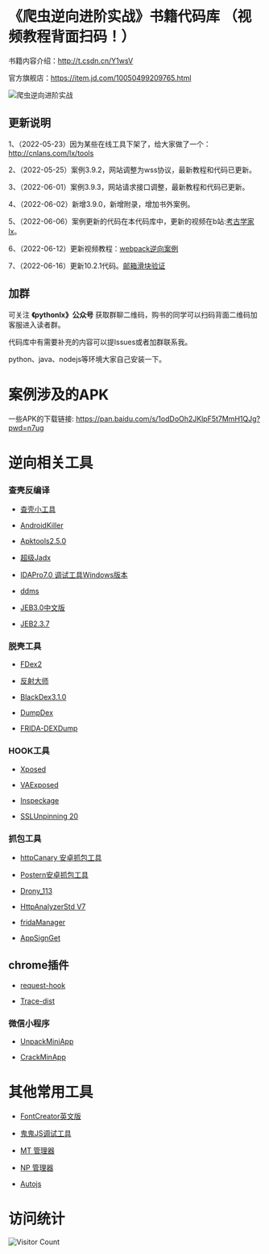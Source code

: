 
# 《爬虫逆向进阶实战》书籍代码库 （视频教程背面扫码！）

书籍内容介绍：http://t.csdn.cn/Y1wsV    

官方旗舰店：https://item.jd.com/10050499209765.html

![爬虫逆向进阶实战](https://img-blog.csdnimg.cn/de25338bca1f45cebfe0acf8a81d1438.png?)


## 更新说明

1、（2022-05-23）因为某些在线工具下架了，给大家做了一个：http://cnlans.com/lx/tools

2、（2022-05-25）案例3.9.2，网站调整为wss协议，最新教程和代码已更新。

3、（2022-06-01）案例3.9.3，网站请求接口调整，最新教程和代码已更新。

4、（2022-06-02）新增3.9.0，新增附录，增加书外案例。

5、（2022-06-06）案例更新的代码在本代码库中，更新的视频在b站:[考古学家lx](https://space.bilibili.com/390499740)。

6、（2022-06-12）更新视频教程：[webpack逆向案例](https://www.bilibili.com/video/BV1QS4y1i7vp?spm_id_from=333.999.0.0)
  
7、（2022-06-16）更新10.2.1代码。[邮箱滑块验证](https://www.bilibili.com/video/BV1ZB4y1W7nS)
 
## 加群

可关注 **《pythonlx》公众号** 获取群聊二维码，购书的同学可以扫码背面二维码加客服进入读者群。

代码库中有需要补充的内容可以提Issues或者加群联系我。

python、java、nodejs等环境大家自己安装一下。



# 案例涉及的APK

一些APK的下载链接: https://pan.baidu.com/s/1odDoOh2JKlpF5t7MmH1QJg?pwd=n7ug 

# 逆向相关工具

### 查壳反编译

- [查壳小工具](https://pan.baidu.com/s/1s1BoElAyQCnPaxb2T3QpEw?pwd=tmbs) 

- [AndroidKiller](https://down.52pojie.cn/Tools/Android_Tools/) 

- [Apktools2.5.0](https://pan.baidu.com/s/12qB4N_2Fg-IsTB2BcQuiDw?pwd=gjqs) 

- [超级Jadx](https://pan.baidu.com/s/1SHsJGfnGJJmcPfgcC_lnYA?pwd=9999)

- [IDAPro7.0 调试工具Windows版本](https://pan.baidu.com/s/1_-PorRCwHDMpmUI1t_cKcQ?pwd=t39m)

- [ddms](https://pan.baidu.com/s/1wdsZvTA-fAZ12o53Exw80A?pwd=wk3d)

- [JEB3.0中文版](https://pan.baidu.com/s/1kCjw8dP9tq7kLBWkublHag?pwd=k2s4)

- [JEB2.3.7](https://pan.baidu.com/s/1HgyyEomL72jLWY1XMtHv8g?pwd=zpha)

### 脱壳工具

- [FDex2](https://pan.baidu.com/s/1e0zcp1IzA-u7UC-A3gaj8g?pwd=yds2)

- [反射大师](https://pan.baidu.com/s/170oS04qoFdd-Btu9DanHfg?pwd=an39) 

- [BlackDex3.1.0](https://pan.baidu.com/s/18gijmyy5dgUCbwi-hnqtpg?pwd=433u) 

- [DumpDex](https://github.com/WrBug/dumpDex)

- [FRIDA-DEXDump](https://github.com/hluwa/FRIDA-DEXDump)

### HOOK工具

- [Xposed](https://pan.baidu.com/s/15WnJD8qj9UzSss55DWLNfA?pwd=7sgb)

- [VAExposed](https://pan.baidu.com/s/1fd0r2fy4mm4jUArGE4MZvA?pwd=mu9q)

- [Inspeckage](https://pan.baidu.com/s/1WfnVM7hKE76jNpQc3FnKWg?pwd=pvcs)

- [SSLUnpinning 20](https://pan.baidu.com/s/1EZuv-JK0a-TLHhw4v6SkvQ?pwd=dsfj)  


### 抓包工具

- [httpCanary 安卓抓包工具](https://pan.baidu.com/s/1mdHHaXulnsM6Zxf335yMHA?pwd=tfhx)

- [Postern安卓抓包工具](https://pan.baidu.com/s/1A-2kIVnYSxpgHqiDn4mqnw?pwd=1e5k)  

- [Drony_113](https://pan.baidu.com/s/14d6ezZXRWDQayL73d2E8gw?pwd=tyk7)  

- [HttpAnalyzerStd V7](https://pan.baidu.com/s/1p3ThL5yqqc5XwTrDdmmGCg?pwd=x9hg)

- [fridaManager](https://pan.baidu.com/s/1u_P2P_kd_H2n2SYTaLB0hA?pwd=jovi)

- [AppSignGet](https://pan.baidu.com/s/1_j2QTVFD6qHP3FKp_FVeCw?pwd=6qmu)


## chrome插件
- [request-hook](https://pan.baidu.com/s/1OmMiE4rJrTNwarw3EJbz0A?pwd=thyl)

- [Trace-dist](https://github.com/L018/Trace)



### 微信小程序

- [UnpackMiniApp](https://pan.baidu.com/s/1dwUehOAnPka9eHjXN6Y-Lg?pwd=unp7)

- [CrackMinApp](https://github.com/Cherrison/CrackMinApp)




# 其他常用工具

- [FontCreator英文版](https://pan.baidu.com/s/1Ek34ePZpJYTkmiCuKsqIMQ?pwd=hnku)

- [鬼鬼JS调试工具](https://pan.baidu.com/s/1hjdgx3DOTJMp0wtYGAa67A?pwd=1s67)

- [MT 管理器](https://pan.baidu.com/s/1AfBDHVvini4bweDOD9GoIw?pwd=9999)

- [NP 管理器](https://pan.baidu.com/s/1X5g8loORq_WS0HLqeasLbg?pwd=9jk7)

- [Autojs](https://pan.baidu.com/s/1bbjFWMjFU5m2RupRyIZcGw?pwd=4ikp)


# 访问统计

![Visitor Count](https://profile-counter.glitch.me/lixi5338619/count.svg)
